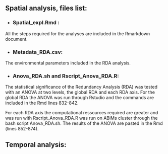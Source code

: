 
## Spatial analysis, files list:
* ### Spatial_expl.Rmd : 
All the steps required for the analyses are included in the Rmarkdown document.

* ### Metadata_RDA.csv: 

The environmental parameters included in the RDA analysis.

* ### Anova_RDA.sh and Rscript_Anova_RDA.R:

The statistical significance of the Redundancy Analysis (RDA) was tested with an ANOVA at two levels, the global RDA and each RDA axis. 
For the global RDA the ANOVA was run through Rstudio and the commands are included in the Rmd lines 832-842.

For each RDA axis the computational ressources required are greater and was run with Rscript_Anova_RDA.R was run on ABiMs cluster through the bash script Anova_RDA.sh. The results of the ANOVA are pasted in the Rmd (lines 852-874).


## Temporal analysis:
